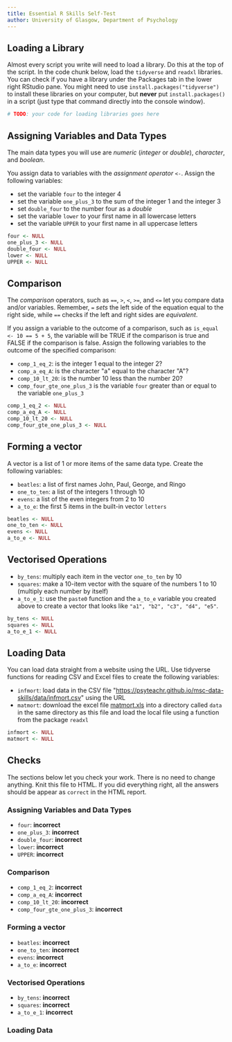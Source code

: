 ```yaml
---
title: Essential R Skills Self-Test
author: University of Glasgow, Department of Psychology
---
```


## Loading a Library

Almost every script you write will need to load a library. Do this at the top of the script. 
In the code chunk below, load the `tidyverse` and `readxl` libraries. You can check if you have a library under the Packages tab in the lower right RStudio pane. You might need to use `install.packages("tidyverse")` to install these libraries on your computer, but **never** put `install.packages()` in a script (just type that command directly into the console window).


```r
# TODO: your code for loading libraries goes here
```

## Assigning Variables and Data Types

The main data types you will use are *numeric* (*integer* or *double*), *character*, and *boolean*.

You assign data to variables with the *assignment operator* `<-`. Assign the following variables:


* set the variable `four` to the integer 4
* set the variable `one_plus_3` to the sum of the integer 1 and the integer 3
* set `double_four` to the number four as a *double*
* set the variable `lower` to your first name in all lowercase letters
* set the variable `UPPER` to your first name in all uppercase letters



```r
four <- NULL
one_plus_3 <- NULL
double_four <- NULL
lower <- NULL
UPPER <- NULL
```

## Comparison

The *comparison* operators, such as `==`, `>`, `<`, `>=`, and `<=` let you compare data and/or variables. Remember, `=` *sets* the left side of the equation equal to the right side, while `==` checks if the left and right sides are *equivalent*.

If you assign a variable to the outcome of a comparison, such as `is_equal <- 10 == 5 + 5`, the variable will be TRUE if the comparison is true and FALSE if the comparison is false. Assign the following variables to the outcome of the specified comparison:

* `comp_1_eq_2`: is the integer 1 equal to the integer 2?
* `comp_a_eq_A`: is the character "a" equal to the character "A"?
* `comp_10_lt_20`: is the number 10 less than the number 20?
* `comp_four_gte_one_plus_3` is the variable `four` greater than or equal to the variable `one_plus_3`


```r
comp_1_eq_2 <- NULL
comp_a_eq_A <- NULL
comp_10_lt_20 <- NULL
comp_four_gte_one_plus_3 <- NULL
```


## Forming a vector

A vector is a list of 1 or more items of the same data type. Create the following variables:

* `beatles`: a list of first names John, Paul, George, and Ringo
* `one_to_ten`: a list of the integers 1 through 10
* `evens`: a list of the even integers from 2 to 10
* `a_to_e`: the first 5 items in the built-in vector `letters`


```r
beatles <- NULL
one_to_ten <- NULL
evens <- NULL
a_to_e <- NULL
```

## Vectorised Operations

* `by_tens`: multiply each item in the vector `one_to_ten` by 10
* `squares`: make a 10-item vector with the square of the numbers 1 to 10 (multiply each number by itself)
* `a_to_e_1`: use the `paste0` function and the `a_to_e` variable you created above to create a vector that looks like `"a1", "b2", "c3", "d4", "e5"`.


```r
by_tens <- NULL
squares <- NULL
a_to_e_1 <- NULL
```

## Loading Data

You can load data straight from a website using the URL. Use tidyverse functions for reading CSV and Excel files to create the following variables:

* `infmort`: load data in the CSV file "https://psyteachr.github.io/msc-data-skills/data/infmort.csv" using the URL
* `matmort`: download the excel file [matmort.xls](https://psyteachr.github.io/msc-data-skills/data/matmort.xls) into a directory called `data` in the same directory as this file and load the local file using a function from the package `readxl`


```r
infmort <- NULL
matmort <- NULL
```

## Checks

The sections below let you check your work. There is no need to change anything. Knit this file to HTML. If you did everything right, all the answers should be appear as `correct` in the HTML report.



### Assigning Variables and Data Types

* `four`: **incorrect**
* `one_plus_3`: **incorrect**
* `double_four`: **incorrect**
* `lower`: **incorrect**
* `UPPER`: **incorrect**

### Comparison

* `comp_1_eq_2`: **incorrect**
* `comp_a_eq_A`: **incorrect**
* `comp_10_lt_20`: **incorrect**
* `comp_four_gte_one_plus_3`: **incorrect**

### Forming a vector

* `beatles`: **incorrect**
* `one_to_ten`: **incorrect**
* `evens`: **incorrect**
* `a_to_e`: **incorrect**

### Vectorised Operations

* `by_tens`: **incorrect**
* `squares`: **incorrect**
* `a_to_e_1`: **incorrect**

### Loading Data



